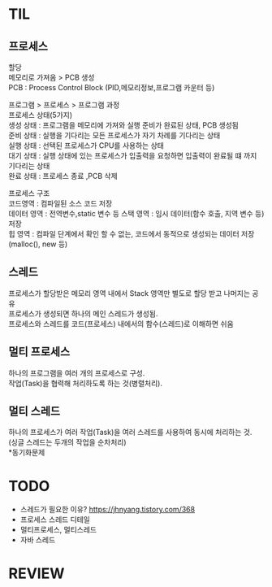 # TIL

## 프로세스 
할당  
메모리로 가져옴 > PCB 생성  
PCB : Process Control Block (PID,메모리정보,프로그램 카운터 등)

프로그램 > 프로세스 > 프로그램 과정  
프로세스 상태(5가지)  
생성 상태 : 프로그램을 메모리에 가져와 실행 준비가 완료된 상태, PCB 생성됨   
준비 상태 : 실행을 기다리는 모든 프로세스가 자기 차례를 기다리는 상태  
실행 상태 : 선택된 프로세스가 CPU를 사용하는 상태  
대기 상태 : 실행 상태에 있는 프로세스가 입출력을 요청하면 입출력이 완료될 떄 까지 기다리는 상태  
완료 상태 : 프로세스 종료 ,PCB 삭제  

프로세스 구조  
코드영역 : 컴파일된 소스 코드 저장  
데이터 영역 : 전역변수,static 변수 등
스택 영역 : 임시 데이터(함수 호출, 지역 변수 등) 저장   
힙 영역 : 컴파일 단계에서 확인 할 수 없는, 코드에서 동적으로 생성되는 데이터 저장(malloc(), new 등)

## 스레드
프로세스가 할당받은 메모리 영역 내에서 Stack 영역만 별도로 할당 받고 나머지는 공유  
프로세스가 생성되면 하나의 메인 스레드가 생성됨.  
프로세스와 스레드를 코드(프로세스) 내에서의 함수(스레드)로 이해하면 쉬움

## 멀티 프로세스
하나의 프로그램을 여러 개의 프로세스로 구성.  
작업(Task)을 협력해 처리하도록 하는 것(병렬처리).


## 멀티 스레드
하나의 프로세스가 여러 작업(Task)을 여러 스레드를 사용하여 동시에 처리하는 것.  
(싱글 스레드는 두개의 작업을 순차처리)  
*동기화문제

# TODO
* 스레드가 필요한 이유? https://jhnyang.tistory.com/368
* 프로세스 스레드 디테일
* 멀티프로세스, 멀티스레드
* 자바 스레드
  
# REVIEW
